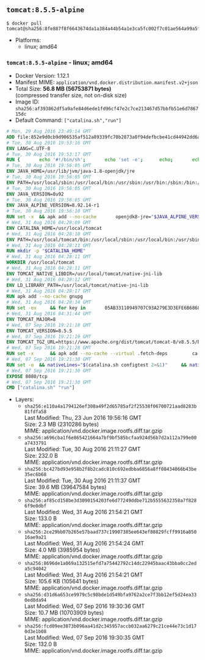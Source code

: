 ## `tomcat:8.5.5-alpine`

```console
$ docker pull tomcat@sha256:8fe887f8f6643674da1a384a44b54a1e3ca5fc002f7c01ae564a99a5f2e180b7
```

-	Platforms:
	-	linux; amd64

### `tomcat:8.5.5-alpine` - linux; amd64

-	Docker Version: 1.12.1
-	Manifest MIME: `application/vnd.docker.distribution.manifest.v2+json`
-	Total Size: **56.8 MB (56753871 bytes)**  
	(compressed transfer size, not on-disk size)
-	Image ID: `sha256:af393862df5a9afe84d6ede1fd96cf47e2c7ce213467d57bbfb51e6d786715dc`
-	Default Command: `["catalina.sh","run"]`

```dockerfile
# Mon, 29 Aug 2016 23:49:14 GMT
ADD file:852e9d0cb9d906535af512a89339fc70b2873a0f94defbcbe41cd44942dd6ac8 in / 
# Tue, 30 Aug 2016 19:53:16 GMT
ENV LANG=C.UTF-8
# Tue, 30 Aug 2016 19:53:17 GMT
RUN { 		echo '#!/bin/sh'; 		echo 'set -e'; 		echo; 		echo 'dirname "$(dirname "$(readlink -f "$(which javac || which java)")")"'; 	} > /usr/local/bin/docker-java-home 	&& chmod +x /usr/local/bin/docker-java-home
# Tue, 30 Aug 2016 19:56:05 GMT
ENV JAVA_HOME=/usr/lib/jvm/java-1.8-openjdk/jre
# Tue, 30 Aug 2016 19:56:05 GMT
ENV PATH=/usr/local/sbin:/usr/local/bin:/usr/sbin:/usr/bin:/sbin:/bin:/usr/lib/jvm/java-1.8-openjdk/jre/bin:/usr/lib/jvm/java-1.8-openjdk/bin
# Tue, 30 Aug 2016 19:56:05 GMT
ENV JAVA_VERSION=8u92
# Tue, 30 Aug 2016 19:56:05 GMT
ENV JAVA_ALPINE_VERSION=8.92.14-r1
# Tue, 30 Aug 2016 19:56:10 GMT
RUN set -x 	&& apk add --no-cache 		openjdk8-jre="$JAVA_ALPINE_VERSION" 	&& [ "$JAVA_HOME" = "$(docker-java-home)" ]
# Wed, 31 Aug 2016 04:28:09 GMT
ENV CATALINA_HOME=/usr/local/tomcat
# Wed, 31 Aug 2016 04:28:10 GMT
ENV PATH=/usr/local/tomcat/bin:/usr/local/sbin:/usr/local/bin:/usr/sbin:/usr/bin:/sbin:/bin:/usr/lib/jvm/java-1.8-openjdk/jre/bin:/usr/lib/jvm/java-1.8-openjdk/bin
# Wed, 31 Aug 2016 04:28:11 GMT
RUN mkdir -p "$CATALINA_HOME"
# Wed, 31 Aug 2016 04:28:11 GMT
WORKDIR /usr/local/tomcat
# Wed, 31 Aug 2016 04:28:11 GMT
ENV TOMCAT_NATIVE_LIBDIR=/usr/local/tomcat/native-jni-lib
# Wed, 31 Aug 2016 04:28:12 GMT
ENV LD_LIBRARY_PATH=/usr/local/tomcat/native-jni-lib
# Wed, 31 Aug 2016 04:28:17 GMT
RUN apk add --no-cache gnupg
# Wed, 31 Aug 2016 04:28:34 GMT
RUN set -ex 	&& for key in 		05AB33110949707C93A279E3D3EFE6B686867BA6 		07E48665A34DCAFAE522E5E6266191C37C037D42 		47309207D818FFD8DCD3F83F1931D684307A10A5 		541FBE7D8F78B25E055DDEE13C370389288584E7 		61B832AC2F1C5A90F0F9B00A1C506407564C17A3 		713DA88BE50911535FE716F5208B0AB1D63011C7 		79F7026C690BAA50B92CD8B66A3AD3F4F22C4FED 		9BA44C2621385CB966EBA586F72C284D731FABEE 		A27677289986DB50844682F8ACB77FC2E86E29AC 		A9C5DF4D22E99998D9875A5110C01C5A2F6059E7 		DCFD35E0BF8CA7344752DE8B6FB21E8933C60243 		F3A04C595DB5B6A5F1ECA43E3B7BBB100D811BBE 		F7DA48BB64BCB84ECBA7EE6935CD23C10D498E23 	; do 		gpg --keyserver ha.pool.sks-keyservers.net --recv-keys "$key"; 	done
# Wed, 31 Aug 2016 04:31:44 GMT
ENV TOMCAT_MAJOR=8
# Wed, 07 Sep 2016 19:21:18 GMT
ENV TOMCAT_VERSION=8.5.5
# Wed, 07 Sep 2016 19:21:19 GMT
ENV TOMCAT_TGZ_URL=https://www.apache.org/dist/tomcat/tomcat-8/v8.5.5/bin/apache-tomcat-8.5.5.tar.gz
# Wed, 07 Sep 2016 19:21:28 GMT
RUN set -x 		&& apk add --no-cache --virtual .fetch-deps 		ca-certificates 		tar 		openssl 	&& wget -O tomcat.tar.gz "$TOMCAT_TGZ_URL" 	&& wget -O tomcat.tar.gz.asc "$TOMCAT_TGZ_URL.asc" 	&& gpg --batch --verify tomcat.tar.gz.asc tomcat.tar.gz 	&& tar -xvf tomcat.tar.gz --strip-components=1 	&& rm bin/*.bat 	&& rm tomcat.tar.gz* 		&& nativeBuildDir="$(mktemp -d)" 	&& tar -xvf bin/tomcat-native.tar.gz -C "$nativeBuildDir" --strip-components=1 	&& apk add --no-cache --virtual .native-build-deps 		apr-dev 		gcc 		libc-dev 		make 		"openjdk${JAVA_VERSION%%[-~bu]*}"="$JAVA_ALPINE_VERSION" 		openssl-dev 	&& ( 		export CATALINA_HOME="$PWD" 		&& cd "$nativeBuildDir/native" 		&& ./configure 			--libdir="$TOMCAT_NATIVE_LIBDIR" 			--prefix="$CATALINA_HOME" 			--with-apr="$(which apr-1-config)" 			--with-java-home="$(docker-java-home)" 			--with-ssl=yes 		&& make -j$(getconf _NPROCESSORS_ONLN) 		&& make install 	) 	&& runDeps="$( 		scanelf --needed --nobanner --recursive "$TOMCAT_NATIVE_LIBDIR" 			| awk '{ gsub(/,/, "\nso:", $2); print "so:" $2 }' 			| sort -u 			| xargs -r apk info --installed 			| sort -u 	)" 	&& apk add --virtual .tomcat-native-rundeps $runDeps 	&& apk del .fetch-deps .native-build-deps 	&& rm -rf "$nativeBuildDir" 	&& rm bin/tomcat-native.tar.gz
# Wed, 07 Sep 2016 19:21:30 GMT
RUN set -e 	&& nativeLines="$(catalina.sh configtest 2>&1)" 	&& nativeLines="$(echo "$nativeLines" | grep 'Apache Tomcat Native')" 	&& nativeLines="$(echo "$nativeLines" | sort -u)" 	&& if ! echo "$nativeLines" | grep 'INFO: Loaded APR based Apache Tomcat Native library' >&2; then 		echo >&2 "$nativeLines"; 		exit 1; 	fi
# Wed, 07 Sep 2016 19:21:30 GMT
EXPOSE 8080/tcp
# Wed, 07 Sep 2016 19:21:30 GMT
CMD ["catalina.sh" "run"]
```

-	Layers:
	-	`sha256:e110a4a1794126ef308a49f2d65785af2f25538f06700721aad8283b81fdfa58`  
		Last Modified: Thu, 23 Jun 2016 19:56:16 GMT  
		Size: 2.3 MB (2310286 bytes)  
		MIME: application/vnd.docker.image.rootfs.diff.tar.gzip
	-	`sha256:a696cba1f6e865421664a7bf9bf585bcfaa924d56b7d2a112a799e00a7433791`  
		Last Modified: Tue, 30 Aug 2016 21:11:27 GMT  
		Size: 232.0 B  
		MIME: application/vnd.docker.image.rootfs.diff.tar.gzip
	-	`sha256:bc427bd93e958b2f8b2cadc810c692edbba6856a8ff08434066b43be35ec6b68`  
		Last Modified: Tue, 30 Aug 2016 21:11:37 GMT  
		Size: 39.6 MB (39647584 bytes)  
		MIME: application/vnd.docker.image.rootfs.diff.tar.gzip
	-	`sha256:af85cd158be3d3090154203fe6d77249ddbe712b5555632358a7f8286f9e0dbf`  
		Last Modified: Wed, 31 Aug 2016 21:54:21 GMT  
		Size: 133.0 B  
		MIME: application/vnd.docker.image.rootfs.diff.tar.gzip
	-	`sha256:2ce29bb07b265e57baad737c19907385ee643ef88829fcff9916a85016ae9a21`  
		Last Modified: Wed, 31 Aug 2016 21:54:24 GMT  
		Size: 4.0 MB (3985954 bytes)  
		MIME: application/vnd.docker.image.rootfs.diff.tar.gzip
	-	`sha256:8696de1a069a132515efd7a75442792c14dc22945baac43bba0cc2eda5c94042`  
		Last Modified: Wed, 31 Aug 2016 21:54:21 GMT  
		Size: 105.6 KB (105641 bytes)  
		MIME: application/vnd.docker.image.rootfs.diff.tar.gzip
	-	`sha256:d31d6a653ce9979c5c98bde1d549bfa9762a2ce7f3bb12ef5d24ea330ed8da94`  
		Last Modified: Wed, 07 Sep 2016 19:30:36 GMT  
		Size: 10.7 MB (10703909 bytes)  
		MIME: application/vnd.docker.image.rootfs.diff.tar.gzip
	-	`sha256:fcd09ee3073b096aa41d2c345957accb032aa6279c21ce44e73c1d170d3e1b08`  
		Last Modified: Wed, 07 Sep 2016 19:30:35 GMT  
		Size: 132.0 B  
		MIME: application/vnd.docker.image.rootfs.diff.tar.gzip
